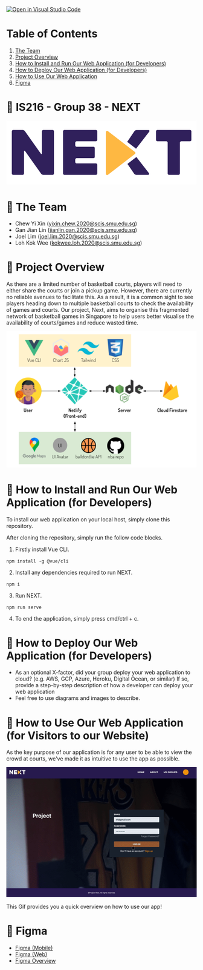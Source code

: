 [![Open in Visual Studio Code](https://classroom.github.com/assets/open-in-vscode-f059dc9a6f8d3a56e377f745f24479a46679e63a5d9fe6f495e02850cd0d8118.svg)](https://classroom.github.com/online_ide?assignment_repo_id=453407&assignment_repo_type=GroupAssignmentRepo)

# Table of Contents
1. [ The Team ](#team)
2. [ Project Overview ](#overview)
3. [ How to Install and Run Our Web Application (for Developers) ](#installation)
4. [ How to Deploy Our Web Application (for Developers) ](#deployment)
5. [ How to Use Our Web Application ](#visitors)
6. [ Figma ](#figma)

<a id="top"></a>
# 🏀 IS216 - Group 38 - NEXT
![Next Logo](./READMEassets/nextlogo3.png)

<a id="team"></a>
# 🏀 The Team ##
* Chew Yi Xin (yixin.chew.2020@scis.smu.edu.sg)
* Gan Jian Lin (jianlin.gan.2020@scis.smu.edu.sg)
* Joel Lim (joel.lim.2020@scis.smu.edu.sg)
* Loh Kok Wee (kokwee.loh.2020@scis.smu.edu.sg)

<a id="overview"></a>
# 🏀 Project Overview #
As there are a limited number of basketball courts, players will need to either share the courts or join a pickup game. However, there are currently no reliable avenues to facilitate this. As a result, it is a common sight to see players heading down to multiple basketball courts to check the availability of games and courts. Our project, Next, aims to organise this fragmented network of basketball games in Singapore to help users better visualise the availability of courts/games and reduce wasted time.


![Architecture Diagram](./READMEassets/solutionarchitecture.png)

<a id="installation"></a>
# 🏀 How to Install and Run Our Web Application (for Developers) ##
To install our web application on your local host, simply clone this repository.

After cloning the repository, simply run the follow code blocks.
1. Firstly install Vue CLI.
```
npm install -g @vue/cli
```
2. Install any dependencies required to run NEXT.
```
npm i
```
3. Run NEXT.
```
npm run serve
```
4. To end the application, simply press cmd/ctrl + c.


<a id="deployment"></a>
# 🏀 How to Deploy Our Web Application (for Developers) ##
* As an optional X-factor, did your group deploy your web application to cloud? (e.g. AWS, GCP, Azure, Heroku, Digital Ocean, or similar) If so, provide a step-by-step description of how a developer can deploy your web application
* Feel free to use diagrams and images to describe.


<a id="visitors"></a>
# 🏀 How to Use Our Web Application (for Visitors to our Website) ##
As the key purpose of our application is for any user to be able to view the crowd at courts, we've made it as intuitive to use the app as possible. 

![image description](./READMEassets/walkthrough.gif)

This Gif provides you a quick overview on how to use our app!



<a id="figma"></a>
# 🏀 Figma ##
<!-- * FEEL FREE to **add more things** into this **README** -->
* [Figma (Mobile)](https://www.figma.com/proto/O5EaYzT19cAZYyO9pd1L1d/NEXT?page-id=113%3A41&node-id=266%3A76&viewport=241%2C48%2C0.17&scaling=scale-down&starting-point-node-id=266%3A76&show-proto-sidebar=1)
* [Figma (Web)](https://www.figma.com/proto/O5EaYzT19cAZYyO9pd1L1d/NEXT?page-id=113%3A41&node-id=339%3A1375&viewport=241%2C48%2C0.17&scaling=scale-down&starting-point-node-id=339%3A1375&show-proto-sidebar=1)
* [Figma Overview](https://www.figma.com/file/O5EaYzT19cAZYyO9pd1L1d/NEXT?node-id=113%3A41)


<!-- # 🏀 Useful Resources ##
* [**Markdown** Cheat Sheet](https://www.markdownguide.org/cheat-sheet/)
* [**GOOD** README Example 1](https://github.com/testing-library/cypress-testing-library)
* [**GOOD** README Example 2](https://github.com/typeorm/typeorm)
* [**GOOD** README Example 3](https://github.com/amark/gun)
* [**GOOD** README Example 4](https://github.com/google/leveldb) -->
